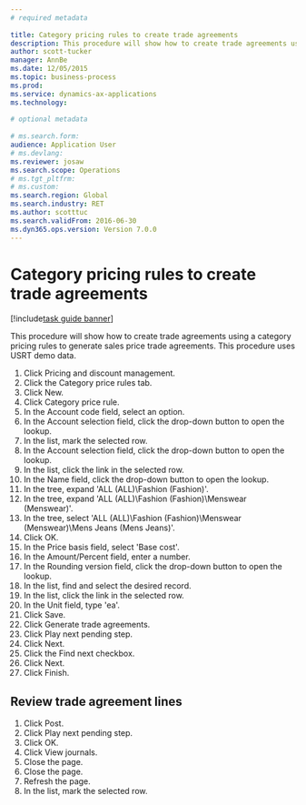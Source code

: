 ```yaml
--- 
# required metadata 
 
title: Category pricing rules to create trade agreements
description: This procedure will show how to create trade agreements using a category pricing rules to generate sales price trade agreements. 
author: scott-tucker
manager: AnnBe 
ms.date: 12/05/2015
ms.topic: business-process 
ms.prod:  
ms.service: dynamics-ax-applications 
ms.technology:  
 
# optional metadata 
 
# ms.search.form:   
audience: Application User 
# ms.devlang:  
ms.reviewer: josaw
ms.search.scope: Operations 
# ms.tgt_pltfrm:  
# ms.custom:  
ms.search.region: Global
ms.search.industry: RET
ms.author: scotttuc
ms.search.validFrom: 2016-06-30 
ms.dyn365.ops.version: Version 7.0.0 
---
```

# Category pricing rules to create trade agreements

[!include[task guide banner](../includes/task-guide-banner.md)]

This procedure will show how to create trade agreements using a category pricing rules to generate sales price trade agreements. This procedure uses USRT demo data.

1. Click Pricing and discount management.
2. Click the Category price rules tab.
3. Click New.
4. Click Category price rule.
5. In the Account code field, select an option.
6. In the Account selection field, click the drop-down button to open the lookup.
7. In the list, mark the selected row.
8. In the Account selection field, click the drop-down button to open the lookup.
9. In the list, click the link in the selected row.
10. In the Name field, click the drop-down button to open the lookup.
11. In the tree, expand 'ALL (ALL)\Fashion (Fashion)'.
12. In the tree, expand 'ALL (ALL)\Fashion (Fashion)\Menswear (Menswear)'.
13. In the tree, select 'ALL (ALL)\Fashion (Fashion)\Menswear (Menswear)\Mens Jeans (Mens Jeans)'.
14. Click OK.
15. In the Price basis field, select 'Base cost'.
16. In the Amount/Percent field, enter a number.
17. In the Rounding version field, click the drop-down button to open the lookup.
18. In the list, find and select the desired record.
19. In the list, click the link in the selected row.
20. In the Unit field, type 'ea'.
21. Click Save.
22. Click Generate trade agreements.
23. Click Play next pending step.
24. Click Next.
25. Click the Find next checkbox.
26. Click Next.
27. Click Finish.

## Review trade agreement lines
1. Click Post.
2. Click Play next pending step.
3. Click OK.
4. Click View journals.
5. Close the page.
6. Close the page.
7. Refresh the page.
8. In the list, mark the selected row.

